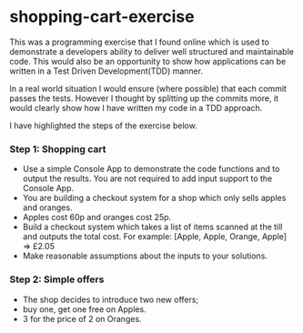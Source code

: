 # shopping-cart-exercise

This was a programming exercise that I found online which is used to demonstrate a developers ability to deliver well
structured and maintainable code. This would also be an opportunity to show how applications can be written in a
Test Driven Development(TDD) manner. 

In a real world situation I would ensure (where possible) that each commit passes the tests. However I thought by
splitting up the commits more, it would clearly show how I have written my code in a TDD approach. 

I have highlighted the steps of the exercise below. 


### Step 1: Shopping cart 

* Use a simple Console App to demonstrate the code functions and to output the results. You are not required to add
input support to the Console App. 
* You are building a checkout system for a shop which only sells apples and oranges. 
* Apples cost 60p and oranges cost 25p.
* Build a checkout system which takes a list of items scanned at the till and outputs the total cost. 
For example: [Apple, Apple, Orange, Apple] => £2.05
* Make reasonable assumptions about the inputs to your solutions. 

### Step 2: Simple offers

* The shop decides to introduce two new offers;
* buy one, get one free on Apples. 
* 3 for the price of 2 on Oranges.

  
